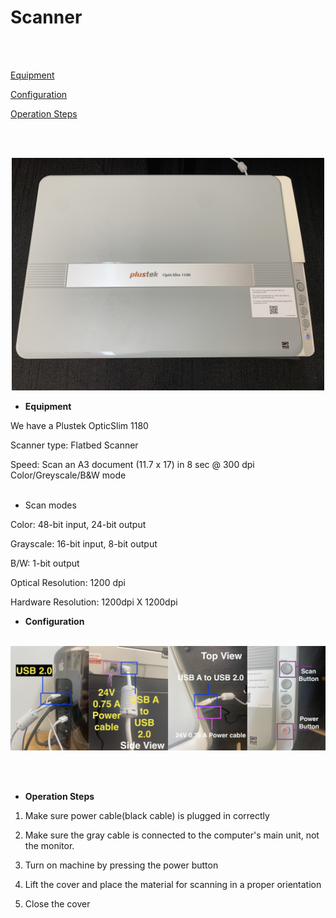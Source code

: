 # Scanner
<br><br> 

[Equipment](#Equipment)

[Configuration](#Configuration)

[Operation Steps](#Operation-Steps)

<br><br> 

 <div align="center">
 <img src="scanner1.jpg" alt="scanner" width="500" al/>
 </div>

* **Equipment**

We have a Plustek OpticSlim 1180 

Scanner type: Flatbed Scanner

Speed: Scan an A3 document (11.7 x 17) in 8 sec @ 300 dpi Color/Greyscale/B&W mode
<br><br> 

* Scan modes

Color: 48-bit input, 24-bit output

Grayscale: 16-bit input, 8-bit output

B/W: 1-bit output

Optical Resolution: 1200 dpi

Hardware Resolution: 1200dpi X 1200dpi


* **Configuration**
<br><br> 

 <div align="center">
 <img src="config.png" alt="config" width="700" al/>
 </div>

<br><br> 

* **Operation Steps**

1. Make sure power cable(black cable) is plugged in correctly

2. Make sure the gray cable is connected to the computer's main unit, not the monitor.

3. Turn on machine by pressing the power button

4. Lift the cover and place the material for scanning in a proper orientation

5. Close the cover 

